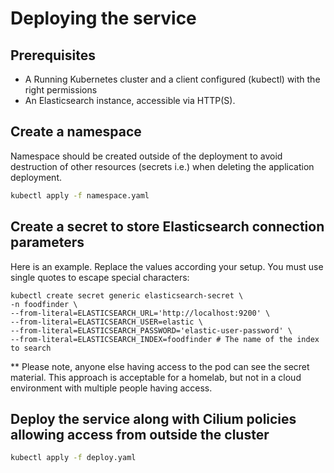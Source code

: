 # Deploying the service
## Prerequisites
* A Running Kubernetes cluster and a client configured (kubectl) with the right permissions
* An Elasticsearch instance, accessible via HTTP(S). 

## Create a namespace
Namespace should be created outside of the deployment to avoid destruction of other resources (secrets i.e.) when deleting the application deployment.
```sh
kubectl apply -f namespace.yaml
```

## Create a secret to store Elasticsearch connection parameters
Here is an example. Replace the values according your setup. You must use single quotes to escape special characters:
```shell
kubectl create secret generic elasticsearch-secret \
-n foodfinder \
--from-literal=ELASTICSEARCH_URL='http://localhost:9200' \
--from-literal=ELASTICSEARCH_USER=elastic \
--from-literal=ELASTICSEARCH_PASSWORD='elastic-user-password' \
--from-literal=ELASTICSEARCH_INDEX=foodfinder # The name of the index to search
```
** Please note, anyone else having access to the pod can see the secret material. This approach is acceptable for a homelab, but not in a cloud environment with multiple people having access.

## Deploy the service along with Cilium policies allowing access from outside the cluster
```sh
kubectl apply -f deploy.yaml
```
